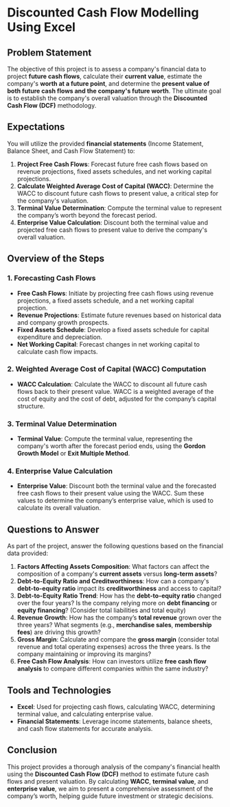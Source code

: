 # Discounted Cash Flow Modelling Using Excel

## Problem Statement
The objective of this project is to assess a company's financial data to project **future cash flows**, calculate their **current value**, estimate the company's **worth at a future point**, and determine the **present value of both future cash flows and the company's future worth**. The ultimate goal is to establish the company's overall valuation through the **Discounted Cash Flow (DCF)** methodology.

## Expectations
You will utilize the provided **financial statements** (Income Statement, Balance Sheet, and Cash Flow Statement) to:
1. **Project Free Cash Flows**: Forecast future free cash flows based on revenue projections, fixed assets schedules, and net working capital projections.
2. **Calculate Weighted Average Cost of Capital (WACC)**: Determine the WACC to discount future cash flows to present value, a critical step for the company's valuation.
3. **Terminal Value Determination**: Compute the terminal value to represent the company’s worth beyond the forecast period.
4. **Enterprise Value Calculation**: Discount both the terminal value and projected free cash flows to present value to derive the company's overall valuation.

## Overview of the Steps
### 1. Forecasting Cash Flows
- **Free Cash Flows**: Initiate by projecting free cash flows using revenue projections, a fixed assets schedule, and a net working capital projection.
- **Revenue Projections**: Estimate future revenues based on historical data and company growth prospects.
- **Fixed Assets Schedule**: Develop a fixed assets schedule for capital expenditure and depreciation.
- **Net Working Capital**: Forecast changes in net working capital to calculate cash flow impacts.

### 2. Weighted Average Cost of Capital (WACC) Computation
- **WACC Calculation**: Calculate the WACC to discount all future cash flows back to their present value. WACC is a weighted average of the cost of equity and the cost of debt, adjusted for the company’s capital structure.

### 3. Terminal Value Determination
- **Terminal Value**: Compute the terminal value, representing the company's worth after the forecast period ends, using the **Gordon Growth Model** or **Exit Multiple Method**.

### 4. Enterprise Value Calculation
- **Enterprise Value**: Discount both the terminal value and the forecasted free cash flows to their present value using the WACC. Sum these values to determine the company’s enterprise value, which is used to calculate its overall valuation.

## Questions to Answer
As part of the project, answer the following questions based on the financial data provided:

1. **Factors Affecting Assets Composition**: What factors can affect the composition of a company's **current assets** versus **long-term assets**?
2. **Debt-to-Equity Ratio and Creditworthiness**: How can a company's **debt-to-equity ratio** impact its **creditworthiness** and access to capital?
3. **Debt-to-Equity Ratio Trend**: How has the **debt-to-equity ratio** changed over the four years? Is the company relying more on **debt financing** or **equity financing**? (Consider total liabilities and total equity)
4. **Revenue Growth**: How has the company’s **total revenue** grown over the three years? What segments (e.g., **merchandise sales**, **membership fees**) are driving this growth?
5. **Gross Margin**: Calculate and compare the **gross margin** (consider total revenue and total operating expenses) across the three years. Is the company maintaining or improving its margins?
6. **Free Cash Flow Analysis**: How can investors utilize **free cash flow analysis** to compare different companies within the same industry?

## Tools and Technologies
- **Excel**: Used for projecting cash flows, calculating WACC, determining terminal value, and calculating enterprise value.
- **Financial Statements**: Leverage income statements, balance sheets, and cash flow statements for accurate analysis.

## Conclusion
This project provides a thorough analysis of the company's financial health using the **Discounted Cash Flow (DCF)** method to estimate future cash flows and present valuation. By calculating **WACC**, **terminal value**, and **enterprise value**, we aim to present a comprehensive assessment of the company’s worth, helping guide future investment or strategic decisions.

